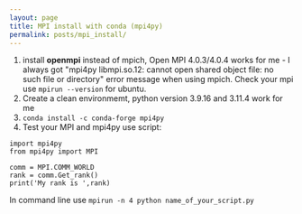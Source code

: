 ```yaml
---
layout: page
title: MPI install with conda (mpi4py)
permalink: posts/mpi_install/
---
```

1. install **openmpi** instead of mpich, Open MPI 4.0.3/4.0.4 works for me - I always got "mpi4py libmpi.so.12: cannot open shared object file: no such file or directory" error message when using mpich. Check your mpi use `mpirun --version` for ubuntu.
2. Create a clean environmemt, python version 3.9.16 and 3.11.4 work for me
3. `conda install -c conda-forge mpi4py`
4. Test your MPI and mpi4py use script:
```
import mpi4py
from mpi4py import MPI

comm = MPI.COMM_WORLD
rank = comm.Get_rank()
print('My rank is ',rank)
```
In command line use `mpirun -n 4 python name_of_your_script.py`
